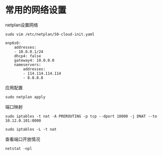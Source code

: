 # 常用的网络设置

netplan设置网络

`sudo vim /etc/netplan/50-cloud-init.yaml`

```
enp6s0:
    addresses:
    - 10.0.0.1/24
    dhcp4: false
    gateway4: 10.0.0.0
    nameservers:
        addresses:
        - 114.114.114.114
        - 8.8.8.8
```

应用配置

`sudo netplan apply`


端口映射

`sudo iptables -t nat -A PREROUTING -p tcp --dport 18000 -j DNAT --to 10.12.0.101:8000`

`sudo iptables -L -t nat`


查看端口开放情况

`netstat -npl`